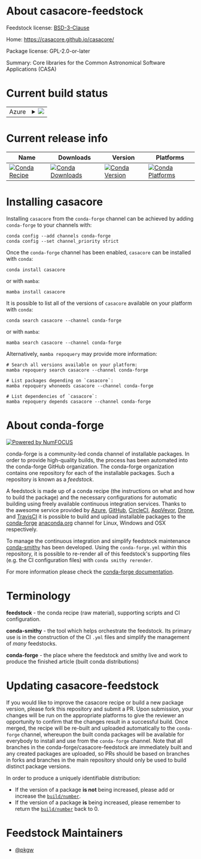 About casacore-feedstock
========================

Feedstock license: [BSD-3-Clause](https://github.com/conda-forge/casacore-feedstock/blob/main/LICENSE.txt)

Home: https://casacore.github.io/casacore/

Package license: GPL-2.0-or-later

Summary: Core libraries for the Common Astronomical Software Applications (CASA)

Current build status
====================


<table>
    
  <tr>
    <td>Azure</td>
    <td>
      <details>
        <summary>
          <a href="https://dev.azure.com/conda-forge/feedstock-builds/_build/latest?definitionId=3791&branchName=main">
            <img src="https://dev.azure.com/conda-forge/feedstock-builds/_apis/build/status/casacore-feedstock?branchName=main">
          </a>
        </summary>
        <table>
          <thead><tr><th>Variant</th><th>Status</th></tr></thead>
          <tbody><tr>
              <td>linux_64_hdf51.14.3mpinompinumpy2.0python3.10.____cpython</td>
              <td>
                <a href="https://dev.azure.com/conda-forge/feedstock-builds/_build/latest?definitionId=3791&branchName=main">
                  <img src="https://dev.azure.com/conda-forge/feedstock-builds/_apis/build/status/casacore-feedstock?branchName=main&jobName=linux&configuration=linux%20linux_64_hdf51.14.3mpinompinumpy2.0python3.10.____cpython" alt="variant">
                </a>
              </td>
            </tr><tr>
              <td>linux_64_hdf51.14.3mpinompinumpy2.0python3.11.____cpython</td>
              <td>
                <a href="https://dev.azure.com/conda-forge/feedstock-builds/_build/latest?definitionId=3791&branchName=main">
                  <img src="https://dev.azure.com/conda-forge/feedstock-builds/_apis/build/status/casacore-feedstock?branchName=main&jobName=linux&configuration=linux%20linux_64_hdf51.14.3mpinompinumpy2.0python3.11.____cpython" alt="variant">
                </a>
              </td>
            </tr><tr>
              <td>linux_64_hdf51.14.3mpinompinumpy2.0python3.12.____cpython</td>
              <td>
                <a href="https://dev.azure.com/conda-forge/feedstock-builds/_build/latest?definitionId=3791&branchName=main">
                  <img src="https://dev.azure.com/conda-forge/feedstock-builds/_apis/build/status/casacore-feedstock?branchName=main&jobName=linux&configuration=linux%20linux_64_hdf51.14.3mpinompinumpy2.0python3.12.____cpython" alt="variant">
                </a>
              </td>
            </tr><tr>
              <td>linux_64_hdf51.14.3mpinompinumpy2.0python3.9.____cpython</td>
              <td>
                <a href="https://dev.azure.com/conda-forge/feedstock-builds/_build/latest?definitionId=3791&branchName=main">
                  <img src="https://dev.azure.com/conda-forge/feedstock-builds/_apis/build/status/casacore-feedstock?branchName=main&jobName=linux&configuration=linux%20linux_64_hdf51.14.3mpinompinumpy2.0python3.9.____cpython" alt="variant">
                </a>
              </td>
            </tr><tr>
              <td>linux_64_hdf51.14.3mpinompinumpy2python3.13.____cp313</td>
              <td>
                <a href="https://dev.azure.com/conda-forge/feedstock-builds/_build/latest?definitionId=3791&branchName=main">
                  <img src="https://dev.azure.com/conda-forge/feedstock-builds/_apis/build/status/casacore-feedstock?branchName=main&jobName=linux&configuration=linux%20linux_64_hdf51.14.3mpinompinumpy2python3.13.____cp313" alt="variant">
                </a>
              </td>
            </tr><tr>
              <td>linux_64_hdf51.14.3mpiopenmpinumpy2.0python3.10.____cpython</td>
              <td>
                <a href="https://dev.azure.com/conda-forge/feedstock-builds/_build/latest?definitionId=3791&branchName=main">
                  <img src="https://dev.azure.com/conda-forge/feedstock-builds/_apis/build/status/casacore-feedstock?branchName=main&jobName=linux&configuration=linux%20linux_64_hdf51.14.3mpiopenmpinumpy2.0python3.10.____cpython" alt="variant">
                </a>
              </td>
            </tr><tr>
              <td>linux_64_hdf51.14.3mpiopenmpinumpy2.0python3.11.____cpython</td>
              <td>
                <a href="https://dev.azure.com/conda-forge/feedstock-builds/_build/latest?definitionId=3791&branchName=main">
                  <img src="https://dev.azure.com/conda-forge/feedstock-builds/_apis/build/status/casacore-feedstock?branchName=main&jobName=linux&configuration=linux%20linux_64_hdf51.14.3mpiopenmpinumpy2.0python3.11.____cpython" alt="variant">
                </a>
              </td>
            </tr><tr>
              <td>linux_64_hdf51.14.3mpiopenmpinumpy2.0python3.12.____cpython</td>
              <td>
                <a href="https://dev.azure.com/conda-forge/feedstock-builds/_build/latest?definitionId=3791&branchName=main">
                  <img src="https://dev.azure.com/conda-forge/feedstock-builds/_apis/build/status/casacore-feedstock?branchName=main&jobName=linux&configuration=linux%20linux_64_hdf51.14.3mpiopenmpinumpy2.0python3.12.____cpython" alt="variant">
                </a>
              </td>
            </tr><tr>
              <td>linux_64_hdf51.14.3mpiopenmpinumpy2.0python3.9.____cpython</td>
              <td>
                <a href="https://dev.azure.com/conda-forge/feedstock-builds/_build/latest?definitionId=3791&branchName=main">
                  <img src="https://dev.azure.com/conda-forge/feedstock-builds/_apis/build/status/casacore-feedstock?branchName=main&jobName=linux&configuration=linux%20linux_64_hdf51.14.3mpiopenmpinumpy2.0python3.9.____cpython" alt="variant">
                </a>
              </td>
            </tr><tr>
              <td>linux_64_hdf51.14.3mpiopenmpinumpy2python3.13.____cp313</td>
              <td>
                <a href="https://dev.azure.com/conda-forge/feedstock-builds/_build/latest?definitionId=3791&branchName=main">
                  <img src="https://dev.azure.com/conda-forge/feedstock-builds/_apis/build/status/casacore-feedstock?branchName=main&jobName=linux&configuration=linux%20linux_64_hdf51.14.3mpiopenmpinumpy2python3.13.____cp313" alt="variant">
                </a>
              </td>
            </tr><tr>
              <td>linux_64_hdf51.14.4mpinompinumpy2.0python3.10.____cpython</td>
              <td>
                <a href="https://dev.azure.com/conda-forge/feedstock-builds/_build/latest?definitionId=3791&branchName=main">
                  <img src="https://dev.azure.com/conda-forge/feedstock-builds/_apis/build/status/casacore-feedstock?branchName=main&jobName=linux&configuration=linux%20linux_64_hdf51.14.4mpinompinumpy2.0python3.10.____cpython" alt="variant">
                </a>
              </td>
            </tr><tr>
              <td>linux_64_hdf51.14.4mpinompinumpy2.0python3.11.____cpython</td>
              <td>
                <a href="https://dev.azure.com/conda-forge/feedstock-builds/_build/latest?definitionId=3791&branchName=main">
                  <img src="https://dev.azure.com/conda-forge/feedstock-builds/_apis/build/status/casacore-feedstock?branchName=main&jobName=linux&configuration=linux%20linux_64_hdf51.14.4mpinompinumpy2.0python3.11.____cpython" alt="variant">
                </a>
              </td>
            </tr><tr>
              <td>linux_64_hdf51.14.4mpinompinumpy2.0python3.12.____cpython</td>
              <td>
                <a href="https://dev.azure.com/conda-forge/feedstock-builds/_build/latest?definitionId=3791&branchName=main">
                  <img src="https://dev.azure.com/conda-forge/feedstock-builds/_apis/build/status/casacore-feedstock?branchName=main&jobName=linux&configuration=linux%20linux_64_hdf51.14.4mpinompinumpy2.0python3.12.____cpython" alt="variant">
                </a>
              </td>
            </tr><tr>
              <td>linux_64_hdf51.14.4mpinompinumpy2.0python3.9.____cpython</td>
              <td>
                <a href="https://dev.azure.com/conda-forge/feedstock-builds/_build/latest?definitionId=3791&branchName=main">
                  <img src="https://dev.azure.com/conda-forge/feedstock-builds/_apis/build/status/casacore-feedstock?branchName=main&jobName=linux&configuration=linux%20linux_64_hdf51.14.4mpinompinumpy2.0python3.9.____cpython" alt="variant">
                </a>
              </td>
            </tr><tr>
              <td>linux_64_hdf51.14.4mpinompinumpy2python3.13.____cp313</td>
              <td>
                <a href="https://dev.azure.com/conda-forge/feedstock-builds/_build/latest?definitionId=3791&branchName=main">
                  <img src="https://dev.azure.com/conda-forge/feedstock-builds/_apis/build/status/casacore-feedstock?branchName=main&jobName=linux&configuration=linux%20linux_64_hdf51.14.4mpinompinumpy2python3.13.____cp313" alt="variant">
                </a>
              </td>
            </tr><tr>
              <td>linux_64_hdf51.14.4mpiopenmpinumpy2.0python3.10.____cpython</td>
              <td>
                <a href="https://dev.azure.com/conda-forge/feedstock-builds/_build/latest?definitionId=3791&branchName=main">
                  <img src="https://dev.azure.com/conda-forge/feedstock-builds/_apis/build/status/casacore-feedstock?branchName=main&jobName=linux&configuration=linux%20linux_64_hdf51.14.4mpiopenmpinumpy2.0python3.10.____cpython" alt="variant">
                </a>
              </td>
            </tr><tr>
              <td>linux_64_hdf51.14.4mpiopenmpinumpy2.0python3.11.____cpython</td>
              <td>
                <a href="https://dev.azure.com/conda-forge/feedstock-builds/_build/latest?definitionId=3791&branchName=main">
                  <img src="https://dev.azure.com/conda-forge/feedstock-builds/_apis/build/status/casacore-feedstock?branchName=main&jobName=linux&configuration=linux%20linux_64_hdf51.14.4mpiopenmpinumpy2.0python3.11.____cpython" alt="variant">
                </a>
              </td>
            </tr><tr>
              <td>linux_64_hdf51.14.4mpiopenmpinumpy2.0python3.12.____cpython</td>
              <td>
                <a href="https://dev.azure.com/conda-forge/feedstock-builds/_build/latest?definitionId=3791&branchName=main">
                  <img src="https://dev.azure.com/conda-forge/feedstock-builds/_apis/build/status/casacore-feedstock?branchName=main&jobName=linux&configuration=linux%20linux_64_hdf51.14.4mpiopenmpinumpy2.0python3.12.____cpython" alt="variant">
                </a>
              </td>
            </tr><tr>
              <td>linux_64_hdf51.14.4mpiopenmpinumpy2.0python3.9.____cpython</td>
              <td>
                <a href="https://dev.azure.com/conda-forge/feedstock-builds/_build/latest?definitionId=3791&branchName=main">
                  <img src="https://dev.azure.com/conda-forge/feedstock-builds/_apis/build/status/casacore-feedstock?branchName=main&jobName=linux&configuration=linux%20linux_64_hdf51.14.4mpiopenmpinumpy2.0python3.9.____cpython" alt="variant">
                </a>
              </td>
            </tr><tr>
              <td>linux_64_hdf51.14.4mpiopenmpinumpy2python3.13.____cp313</td>
              <td>
                <a href="https://dev.azure.com/conda-forge/feedstock-builds/_build/latest?definitionId=3791&branchName=main">
                  <img src="https://dev.azure.com/conda-forge/feedstock-builds/_apis/build/status/casacore-feedstock?branchName=main&jobName=linux&configuration=linux%20linux_64_hdf51.14.4mpiopenmpinumpy2python3.13.____cp313" alt="variant">
                </a>
              </td>
            </tr><tr>
              <td>osx_64_hdf51.14.3mpinompinumpy2.0python3.10.____cpython</td>
              <td>
                <a href="https://dev.azure.com/conda-forge/feedstock-builds/_build/latest?definitionId=3791&branchName=main">
                  <img src="https://dev.azure.com/conda-forge/feedstock-builds/_apis/build/status/casacore-feedstock?branchName=main&jobName=osx&configuration=osx%20osx_64_hdf51.14.3mpinompinumpy2.0python3.10.____cpython" alt="variant">
                </a>
              </td>
            </tr><tr>
              <td>osx_64_hdf51.14.3mpinompinumpy2.0python3.11.____cpython</td>
              <td>
                <a href="https://dev.azure.com/conda-forge/feedstock-builds/_build/latest?definitionId=3791&branchName=main">
                  <img src="https://dev.azure.com/conda-forge/feedstock-builds/_apis/build/status/casacore-feedstock?branchName=main&jobName=osx&configuration=osx%20osx_64_hdf51.14.3mpinompinumpy2.0python3.11.____cpython" alt="variant">
                </a>
              </td>
            </tr><tr>
              <td>osx_64_hdf51.14.3mpinompinumpy2.0python3.12.____cpython</td>
              <td>
                <a href="https://dev.azure.com/conda-forge/feedstock-builds/_build/latest?definitionId=3791&branchName=main">
                  <img src="https://dev.azure.com/conda-forge/feedstock-builds/_apis/build/status/casacore-feedstock?branchName=main&jobName=osx&configuration=osx%20osx_64_hdf51.14.3mpinompinumpy2.0python3.12.____cpython" alt="variant">
                </a>
              </td>
            </tr><tr>
              <td>osx_64_hdf51.14.3mpinompinumpy2.0python3.9.____cpython</td>
              <td>
                <a href="https://dev.azure.com/conda-forge/feedstock-builds/_build/latest?definitionId=3791&branchName=main">
                  <img src="https://dev.azure.com/conda-forge/feedstock-builds/_apis/build/status/casacore-feedstock?branchName=main&jobName=osx&configuration=osx%20osx_64_hdf51.14.3mpinompinumpy2.0python3.9.____cpython" alt="variant">
                </a>
              </td>
            </tr><tr>
              <td>osx_64_hdf51.14.3mpinompinumpy2python3.13.____cp313</td>
              <td>
                <a href="https://dev.azure.com/conda-forge/feedstock-builds/_build/latest?definitionId=3791&branchName=main">
                  <img src="https://dev.azure.com/conda-forge/feedstock-builds/_apis/build/status/casacore-feedstock?branchName=main&jobName=osx&configuration=osx%20osx_64_hdf51.14.3mpinompinumpy2python3.13.____cp313" alt="variant">
                </a>
              </td>
            </tr><tr>
              <td>osx_64_hdf51.14.3mpiopenmpinumpy2.0python3.10.____cpython</td>
              <td>
                <a href="https://dev.azure.com/conda-forge/feedstock-builds/_build/latest?definitionId=3791&branchName=main">
                  <img src="https://dev.azure.com/conda-forge/feedstock-builds/_apis/build/status/casacore-feedstock?branchName=main&jobName=osx&configuration=osx%20osx_64_hdf51.14.3mpiopenmpinumpy2.0python3.10.____cpython" alt="variant">
                </a>
              </td>
            </tr><tr>
              <td>osx_64_hdf51.14.3mpiopenmpinumpy2.0python3.11.____cpython</td>
              <td>
                <a href="https://dev.azure.com/conda-forge/feedstock-builds/_build/latest?definitionId=3791&branchName=main">
                  <img src="https://dev.azure.com/conda-forge/feedstock-builds/_apis/build/status/casacore-feedstock?branchName=main&jobName=osx&configuration=osx%20osx_64_hdf51.14.3mpiopenmpinumpy2.0python3.11.____cpython" alt="variant">
                </a>
              </td>
            </tr><tr>
              <td>osx_64_hdf51.14.3mpiopenmpinumpy2.0python3.12.____cpython</td>
              <td>
                <a href="https://dev.azure.com/conda-forge/feedstock-builds/_build/latest?definitionId=3791&branchName=main">
                  <img src="https://dev.azure.com/conda-forge/feedstock-builds/_apis/build/status/casacore-feedstock?branchName=main&jobName=osx&configuration=osx%20osx_64_hdf51.14.3mpiopenmpinumpy2.0python3.12.____cpython" alt="variant">
                </a>
              </td>
            </tr><tr>
              <td>osx_64_hdf51.14.3mpiopenmpinumpy2.0python3.9.____cpython</td>
              <td>
                <a href="https://dev.azure.com/conda-forge/feedstock-builds/_build/latest?definitionId=3791&branchName=main">
                  <img src="https://dev.azure.com/conda-forge/feedstock-builds/_apis/build/status/casacore-feedstock?branchName=main&jobName=osx&configuration=osx%20osx_64_hdf51.14.3mpiopenmpinumpy2.0python3.9.____cpython" alt="variant">
                </a>
              </td>
            </tr><tr>
              <td>osx_64_hdf51.14.3mpiopenmpinumpy2python3.13.____cp313</td>
              <td>
                <a href="https://dev.azure.com/conda-forge/feedstock-builds/_build/latest?definitionId=3791&branchName=main">
                  <img src="https://dev.azure.com/conda-forge/feedstock-builds/_apis/build/status/casacore-feedstock?branchName=main&jobName=osx&configuration=osx%20osx_64_hdf51.14.3mpiopenmpinumpy2python3.13.____cp313" alt="variant">
                </a>
              </td>
            </tr><tr>
              <td>osx_64_hdf51.14.4mpinompinumpy2.0python3.10.____cpython</td>
              <td>
                <a href="https://dev.azure.com/conda-forge/feedstock-builds/_build/latest?definitionId=3791&branchName=main">
                  <img src="https://dev.azure.com/conda-forge/feedstock-builds/_apis/build/status/casacore-feedstock?branchName=main&jobName=osx&configuration=osx%20osx_64_hdf51.14.4mpinompinumpy2.0python3.10.____cpython" alt="variant">
                </a>
              </td>
            </tr><tr>
              <td>osx_64_hdf51.14.4mpinompinumpy2.0python3.11.____cpython</td>
              <td>
                <a href="https://dev.azure.com/conda-forge/feedstock-builds/_build/latest?definitionId=3791&branchName=main">
                  <img src="https://dev.azure.com/conda-forge/feedstock-builds/_apis/build/status/casacore-feedstock?branchName=main&jobName=osx&configuration=osx%20osx_64_hdf51.14.4mpinompinumpy2.0python3.11.____cpython" alt="variant">
                </a>
              </td>
            </tr><tr>
              <td>osx_64_hdf51.14.4mpinompinumpy2.0python3.12.____cpython</td>
              <td>
                <a href="https://dev.azure.com/conda-forge/feedstock-builds/_build/latest?definitionId=3791&branchName=main">
                  <img src="https://dev.azure.com/conda-forge/feedstock-builds/_apis/build/status/casacore-feedstock?branchName=main&jobName=osx&configuration=osx%20osx_64_hdf51.14.4mpinompinumpy2.0python3.12.____cpython" alt="variant">
                </a>
              </td>
            </tr><tr>
              <td>osx_64_hdf51.14.4mpinompinumpy2.0python3.9.____cpython</td>
              <td>
                <a href="https://dev.azure.com/conda-forge/feedstock-builds/_build/latest?definitionId=3791&branchName=main">
                  <img src="https://dev.azure.com/conda-forge/feedstock-builds/_apis/build/status/casacore-feedstock?branchName=main&jobName=osx&configuration=osx%20osx_64_hdf51.14.4mpinompinumpy2.0python3.9.____cpython" alt="variant">
                </a>
              </td>
            </tr><tr>
              <td>osx_64_hdf51.14.4mpinompinumpy2python3.13.____cp313</td>
              <td>
                <a href="https://dev.azure.com/conda-forge/feedstock-builds/_build/latest?definitionId=3791&branchName=main">
                  <img src="https://dev.azure.com/conda-forge/feedstock-builds/_apis/build/status/casacore-feedstock?branchName=main&jobName=osx&configuration=osx%20osx_64_hdf51.14.4mpinompinumpy2python3.13.____cp313" alt="variant">
                </a>
              </td>
            </tr><tr>
              <td>osx_64_hdf51.14.4mpiopenmpinumpy2.0python3.10.____cpython</td>
              <td>
                <a href="https://dev.azure.com/conda-forge/feedstock-builds/_build/latest?definitionId=3791&branchName=main">
                  <img src="https://dev.azure.com/conda-forge/feedstock-builds/_apis/build/status/casacore-feedstock?branchName=main&jobName=osx&configuration=osx%20osx_64_hdf51.14.4mpiopenmpinumpy2.0python3.10.____cpython" alt="variant">
                </a>
              </td>
            </tr><tr>
              <td>osx_64_hdf51.14.4mpiopenmpinumpy2.0python3.11.____cpython</td>
              <td>
                <a href="https://dev.azure.com/conda-forge/feedstock-builds/_build/latest?definitionId=3791&branchName=main">
                  <img src="https://dev.azure.com/conda-forge/feedstock-builds/_apis/build/status/casacore-feedstock?branchName=main&jobName=osx&configuration=osx%20osx_64_hdf51.14.4mpiopenmpinumpy2.0python3.11.____cpython" alt="variant">
                </a>
              </td>
            </tr><tr>
              <td>osx_64_hdf51.14.4mpiopenmpinumpy2.0python3.12.____cpython</td>
              <td>
                <a href="https://dev.azure.com/conda-forge/feedstock-builds/_build/latest?definitionId=3791&branchName=main">
                  <img src="https://dev.azure.com/conda-forge/feedstock-builds/_apis/build/status/casacore-feedstock?branchName=main&jobName=osx&configuration=osx%20osx_64_hdf51.14.4mpiopenmpinumpy2.0python3.12.____cpython" alt="variant">
                </a>
              </td>
            </tr><tr>
              <td>osx_64_hdf51.14.4mpiopenmpinumpy2.0python3.9.____cpython</td>
              <td>
                <a href="https://dev.azure.com/conda-forge/feedstock-builds/_build/latest?definitionId=3791&branchName=main">
                  <img src="https://dev.azure.com/conda-forge/feedstock-builds/_apis/build/status/casacore-feedstock?branchName=main&jobName=osx&configuration=osx%20osx_64_hdf51.14.4mpiopenmpinumpy2.0python3.9.____cpython" alt="variant">
                </a>
              </td>
            </tr><tr>
              <td>osx_64_hdf51.14.4mpiopenmpinumpy2python3.13.____cp313</td>
              <td>
                <a href="https://dev.azure.com/conda-forge/feedstock-builds/_build/latest?definitionId=3791&branchName=main">
                  <img src="https://dev.azure.com/conda-forge/feedstock-builds/_apis/build/status/casacore-feedstock?branchName=main&jobName=osx&configuration=osx%20osx_64_hdf51.14.4mpiopenmpinumpy2python3.13.____cp313" alt="variant">
                </a>
              </td>
            </tr><tr>
              <td>osx_arm64_hdf51.14.3mpinompinumpy2.0python3.10.____cpython</td>
              <td>
                <a href="https://dev.azure.com/conda-forge/feedstock-builds/_build/latest?definitionId=3791&branchName=main">
                  <img src="https://dev.azure.com/conda-forge/feedstock-builds/_apis/build/status/casacore-feedstock?branchName=main&jobName=osx&configuration=osx%20osx_arm64_hdf51.14.3mpinompinumpy2.0python3.10.____cpython" alt="variant">
                </a>
              </td>
            </tr><tr>
              <td>osx_arm64_hdf51.14.3mpinompinumpy2.0python3.11.____cpython</td>
              <td>
                <a href="https://dev.azure.com/conda-forge/feedstock-builds/_build/latest?definitionId=3791&branchName=main">
                  <img src="https://dev.azure.com/conda-forge/feedstock-builds/_apis/build/status/casacore-feedstock?branchName=main&jobName=osx&configuration=osx%20osx_arm64_hdf51.14.3mpinompinumpy2.0python3.11.____cpython" alt="variant">
                </a>
              </td>
            </tr><tr>
              <td>osx_arm64_hdf51.14.3mpinompinumpy2.0python3.12.____cpython</td>
              <td>
                <a href="https://dev.azure.com/conda-forge/feedstock-builds/_build/latest?definitionId=3791&branchName=main">
                  <img src="https://dev.azure.com/conda-forge/feedstock-builds/_apis/build/status/casacore-feedstock?branchName=main&jobName=osx&configuration=osx%20osx_arm64_hdf51.14.3mpinompinumpy2.0python3.12.____cpython" alt="variant">
                </a>
              </td>
            </tr><tr>
              <td>osx_arm64_hdf51.14.3mpinompinumpy2.0python3.9.____cpython</td>
              <td>
                <a href="https://dev.azure.com/conda-forge/feedstock-builds/_build/latest?definitionId=3791&branchName=main">
                  <img src="https://dev.azure.com/conda-forge/feedstock-builds/_apis/build/status/casacore-feedstock?branchName=main&jobName=osx&configuration=osx%20osx_arm64_hdf51.14.3mpinompinumpy2.0python3.9.____cpython" alt="variant">
                </a>
              </td>
            </tr><tr>
              <td>osx_arm64_hdf51.14.3mpinompinumpy2python3.13.____cp313</td>
              <td>
                <a href="https://dev.azure.com/conda-forge/feedstock-builds/_build/latest?definitionId=3791&branchName=main">
                  <img src="https://dev.azure.com/conda-forge/feedstock-builds/_apis/build/status/casacore-feedstock?branchName=main&jobName=osx&configuration=osx%20osx_arm64_hdf51.14.3mpinompinumpy2python3.13.____cp313" alt="variant">
                </a>
              </td>
            </tr><tr>
              <td>osx_arm64_hdf51.14.3mpiopenmpinumpy2.0python3.10.____cpython</td>
              <td>
                <a href="https://dev.azure.com/conda-forge/feedstock-builds/_build/latest?definitionId=3791&branchName=main">
                  <img src="https://dev.azure.com/conda-forge/feedstock-builds/_apis/build/status/casacore-feedstock?branchName=main&jobName=osx&configuration=osx%20osx_arm64_hdf51.14.3mpiopenmpinumpy2.0python3.10.____cpython" alt="variant">
                </a>
              </td>
            </tr><tr>
              <td>osx_arm64_hdf51.14.3mpiopenmpinumpy2.0python3.11.____cpython</td>
              <td>
                <a href="https://dev.azure.com/conda-forge/feedstock-builds/_build/latest?definitionId=3791&branchName=main">
                  <img src="https://dev.azure.com/conda-forge/feedstock-builds/_apis/build/status/casacore-feedstock?branchName=main&jobName=osx&configuration=osx%20osx_arm64_hdf51.14.3mpiopenmpinumpy2.0python3.11.____cpython" alt="variant">
                </a>
              </td>
            </tr><tr>
              <td>osx_arm64_hdf51.14.3mpiopenmpinumpy2.0python3.12.____cpython</td>
              <td>
                <a href="https://dev.azure.com/conda-forge/feedstock-builds/_build/latest?definitionId=3791&branchName=main">
                  <img src="https://dev.azure.com/conda-forge/feedstock-builds/_apis/build/status/casacore-feedstock?branchName=main&jobName=osx&configuration=osx%20osx_arm64_hdf51.14.3mpiopenmpinumpy2.0python3.12.____cpython" alt="variant">
                </a>
              </td>
            </tr><tr>
              <td>osx_arm64_hdf51.14.3mpiopenmpinumpy2.0python3.9.____cpython</td>
              <td>
                <a href="https://dev.azure.com/conda-forge/feedstock-builds/_build/latest?definitionId=3791&branchName=main">
                  <img src="https://dev.azure.com/conda-forge/feedstock-builds/_apis/build/status/casacore-feedstock?branchName=main&jobName=osx&configuration=osx%20osx_arm64_hdf51.14.3mpiopenmpinumpy2.0python3.9.____cpython" alt="variant">
                </a>
              </td>
            </tr><tr>
              <td>osx_arm64_hdf51.14.3mpiopenmpinumpy2python3.13.____cp313</td>
              <td>
                <a href="https://dev.azure.com/conda-forge/feedstock-builds/_build/latest?definitionId=3791&branchName=main">
                  <img src="https://dev.azure.com/conda-forge/feedstock-builds/_apis/build/status/casacore-feedstock?branchName=main&jobName=osx&configuration=osx%20osx_arm64_hdf51.14.3mpiopenmpinumpy2python3.13.____cp313" alt="variant">
                </a>
              </td>
            </tr><tr>
              <td>osx_arm64_hdf51.14.4mpinompinumpy2.0python3.10.____cpython</td>
              <td>
                <a href="https://dev.azure.com/conda-forge/feedstock-builds/_build/latest?definitionId=3791&branchName=main">
                  <img src="https://dev.azure.com/conda-forge/feedstock-builds/_apis/build/status/casacore-feedstock?branchName=main&jobName=osx&configuration=osx%20osx_arm64_hdf51.14.4mpinompinumpy2.0python3.10.____cpython" alt="variant">
                </a>
              </td>
            </tr><tr>
              <td>osx_arm64_hdf51.14.4mpinompinumpy2.0python3.11.____cpython</td>
              <td>
                <a href="https://dev.azure.com/conda-forge/feedstock-builds/_build/latest?definitionId=3791&branchName=main">
                  <img src="https://dev.azure.com/conda-forge/feedstock-builds/_apis/build/status/casacore-feedstock?branchName=main&jobName=osx&configuration=osx%20osx_arm64_hdf51.14.4mpinompinumpy2.0python3.11.____cpython" alt="variant">
                </a>
              </td>
            </tr><tr>
              <td>osx_arm64_hdf51.14.4mpinompinumpy2.0python3.12.____cpython</td>
              <td>
                <a href="https://dev.azure.com/conda-forge/feedstock-builds/_build/latest?definitionId=3791&branchName=main">
                  <img src="https://dev.azure.com/conda-forge/feedstock-builds/_apis/build/status/casacore-feedstock?branchName=main&jobName=osx&configuration=osx%20osx_arm64_hdf51.14.4mpinompinumpy2.0python3.12.____cpython" alt="variant">
                </a>
              </td>
            </tr><tr>
              <td>osx_arm64_hdf51.14.4mpinompinumpy2.0python3.9.____cpython</td>
              <td>
                <a href="https://dev.azure.com/conda-forge/feedstock-builds/_build/latest?definitionId=3791&branchName=main">
                  <img src="https://dev.azure.com/conda-forge/feedstock-builds/_apis/build/status/casacore-feedstock?branchName=main&jobName=osx&configuration=osx%20osx_arm64_hdf51.14.4mpinompinumpy2.0python3.9.____cpython" alt="variant">
                </a>
              </td>
            </tr><tr>
              <td>osx_arm64_hdf51.14.4mpinompinumpy2python3.13.____cp313</td>
              <td>
                <a href="https://dev.azure.com/conda-forge/feedstock-builds/_build/latest?definitionId=3791&branchName=main">
                  <img src="https://dev.azure.com/conda-forge/feedstock-builds/_apis/build/status/casacore-feedstock?branchName=main&jobName=osx&configuration=osx%20osx_arm64_hdf51.14.4mpinompinumpy2python3.13.____cp313" alt="variant">
                </a>
              </td>
            </tr><tr>
              <td>osx_arm64_hdf51.14.4mpiopenmpinumpy2.0python3.10.____cpython</td>
              <td>
                <a href="https://dev.azure.com/conda-forge/feedstock-builds/_build/latest?definitionId=3791&branchName=main">
                  <img src="https://dev.azure.com/conda-forge/feedstock-builds/_apis/build/status/casacore-feedstock?branchName=main&jobName=osx&configuration=osx%20osx_arm64_hdf51.14.4mpiopenmpinumpy2.0python3.10.____cpython" alt="variant">
                </a>
              </td>
            </tr><tr>
              <td>osx_arm64_hdf51.14.4mpiopenmpinumpy2.0python3.11.____cpython</td>
              <td>
                <a href="https://dev.azure.com/conda-forge/feedstock-builds/_build/latest?definitionId=3791&branchName=main">
                  <img src="https://dev.azure.com/conda-forge/feedstock-builds/_apis/build/status/casacore-feedstock?branchName=main&jobName=osx&configuration=osx%20osx_arm64_hdf51.14.4mpiopenmpinumpy2.0python3.11.____cpython" alt="variant">
                </a>
              </td>
            </tr><tr>
              <td>osx_arm64_hdf51.14.4mpiopenmpinumpy2.0python3.12.____cpython</td>
              <td>
                <a href="https://dev.azure.com/conda-forge/feedstock-builds/_build/latest?definitionId=3791&branchName=main">
                  <img src="https://dev.azure.com/conda-forge/feedstock-builds/_apis/build/status/casacore-feedstock?branchName=main&jobName=osx&configuration=osx%20osx_arm64_hdf51.14.4mpiopenmpinumpy2.0python3.12.____cpython" alt="variant">
                </a>
              </td>
            </tr><tr>
              <td>osx_arm64_hdf51.14.4mpiopenmpinumpy2.0python3.9.____cpython</td>
              <td>
                <a href="https://dev.azure.com/conda-forge/feedstock-builds/_build/latest?definitionId=3791&branchName=main">
                  <img src="https://dev.azure.com/conda-forge/feedstock-builds/_apis/build/status/casacore-feedstock?branchName=main&jobName=osx&configuration=osx%20osx_arm64_hdf51.14.4mpiopenmpinumpy2.0python3.9.____cpython" alt="variant">
                </a>
              </td>
            </tr><tr>
              <td>osx_arm64_hdf51.14.4mpiopenmpinumpy2python3.13.____cp313</td>
              <td>
                <a href="https://dev.azure.com/conda-forge/feedstock-builds/_build/latest?definitionId=3791&branchName=main">
                  <img src="https://dev.azure.com/conda-forge/feedstock-builds/_apis/build/status/casacore-feedstock?branchName=main&jobName=osx&configuration=osx%20osx_arm64_hdf51.14.4mpiopenmpinumpy2python3.13.____cp313" alt="variant">
                </a>
              </td>
            </tr>
          </tbody>
        </table>
      </details>
    </td>
  </tr>
</table>

Current release info
====================

| Name | Downloads | Version | Platforms |
| --- | --- | --- | --- |
| [![Conda Recipe](https://img.shields.io/badge/recipe-casacore-green.svg)](https://anaconda.org/conda-forge/casacore) | [![Conda Downloads](https://img.shields.io/conda/dn/conda-forge/casacore.svg)](https://anaconda.org/conda-forge/casacore) | [![Conda Version](https://img.shields.io/conda/vn/conda-forge/casacore.svg)](https://anaconda.org/conda-forge/casacore) | [![Conda Platforms](https://img.shields.io/conda/pn/conda-forge/casacore.svg)](https://anaconda.org/conda-forge/casacore) |

Installing casacore
===================

Installing `casacore` from the `conda-forge` channel can be achieved by adding `conda-forge` to your channels with:

```
conda config --add channels conda-forge
conda config --set channel_priority strict
```

Once the `conda-forge` channel has been enabled, `casacore` can be installed with `conda`:

```
conda install casacore
```

or with `mamba`:

```
mamba install casacore
```

It is possible to list all of the versions of `casacore` available on your platform with `conda`:

```
conda search casacore --channel conda-forge
```

or with `mamba`:

```
mamba search casacore --channel conda-forge
```

Alternatively, `mamba repoquery` may provide more information:

```
# Search all versions available on your platform:
mamba repoquery search casacore --channel conda-forge

# List packages depending on `casacore`:
mamba repoquery whoneeds casacore --channel conda-forge

# List dependencies of `casacore`:
mamba repoquery depends casacore --channel conda-forge
```


About conda-forge
=================

[![Powered by
NumFOCUS](https://img.shields.io/badge/powered%20by-NumFOCUS-orange.svg?style=flat&colorA=E1523D&colorB=007D8A)](https://numfocus.org)

conda-forge is a community-led conda channel of installable packages.
In order to provide high-quality builds, the process has been automated into the
conda-forge GitHub organization. The conda-forge organization contains one repository
for each of the installable packages. Such a repository is known as a *feedstock*.

A feedstock is made up of a conda recipe (the instructions on what and how to build
the package) and the necessary configurations for automatic building using freely
available continuous integration services. Thanks to the awesome service provided by
[Azure](https://azure.microsoft.com/en-us/services/devops/), [GitHub](https://github.com/),
[CircleCI](https://circleci.com/), [AppVeyor](https://www.appveyor.com/),
[Drone](https://cloud.drone.io/welcome), and [TravisCI](https://travis-ci.com/)
it is possible to build and upload installable packages to the
[conda-forge](https://anaconda.org/conda-forge) [anaconda.org](https://anaconda.org/)
channel for Linux, Windows and OSX respectively.

To manage the continuous integration and simplify feedstock maintenance
[conda-smithy](https://github.com/conda-forge/conda-smithy) has been developed.
Using the ``conda-forge.yml`` within this repository, it is possible to re-render all of
this feedstock's supporting files (e.g. the CI configuration files) with ``conda smithy rerender``.

For more information please check the [conda-forge documentation](https://conda-forge.org/docs/).

Terminology
===========

**feedstock** - the conda recipe (raw material), supporting scripts and CI configuration.

**conda-smithy** - the tool which helps orchestrate the feedstock.
                   Its primary use is in the construction of the CI ``.yml`` files
                   and simplify the management of *many* feedstocks.

**conda-forge** - the place where the feedstock and smithy live and work to
                  produce the finished article (built conda distributions)


Updating casacore-feedstock
===========================

If you would like to improve the casacore recipe or build a new
package version, please fork this repository and submit a PR. Upon submission,
your changes will be run on the appropriate platforms to give the reviewer an
opportunity to confirm that the changes result in a successful build. Once
merged, the recipe will be re-built and uploaded automatically to the
`conda-forge` channel, whereupon the built conda packages will be available for
everybody to install and use from the `conda-forge` channel.
Note that all branches in the conda-forge/casacore-feedstock are
immediately built and any created packages are uploaded, so PRs should be based
on branches in forks and branches in the main repository should only be used to
build distinct package versions.

In order to produce a uniquely identifiable distribution:
 * If the version of a package **is not** being increased, please add or increase
   the [``build/number``](https://docs.conda.io/projects/conda-build/en/latest/resources/define-metadata.html#build-number-and-string).
 * If the version of a package **is** being increased, please remember to return
   the [``build/number``](https://docs.conda.io/projects/conda-build/en/latest/resources/define-metadata.html#build-number-and-string)
   back to 0.

Feedstock Maintainers
=====================

* [@pkgw](https://github.com/pkgw/)


